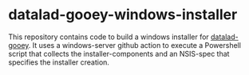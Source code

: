 # datalad-gooey-windows-installer

This repository contains code to build a windows installer for [datalad-gooey](https://github.com/datalad/datalad-gooey).
It uses a windows-server github action to execute a Powershell script that collects the installer-components and an
NSIS-spec that specifies the installer creation.
